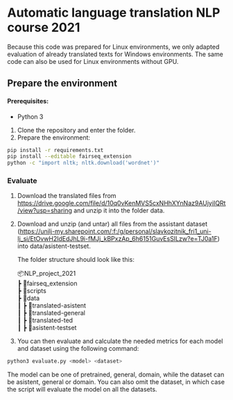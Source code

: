 # Automatic language translation NLP course 2021

Because this code was prepared for Linux environments, we only adapted evaluation of already translated texts for Windows environments. The same code can also be used for Linux environments without GPU.

## Prepare the environment
#### Prerequisites:
* Python 3

1) Clone the repository and enter the folder.
2) Prepare the environment:
 ```bash
pip install -r requirements.txt
pip install --editable fairseq_extension
python -c "import nltk; nltk.download('wordnet')"
```

### Evaluate

1) Download the translated files from https://drive.google.com/file/d/10q0vKenMVS5cxNHhXYnNaz9AUjyiIQRt/view?usp=sharing and unzip it into the folder data. 
2) Download and unzip (and untar) all files from the assistant dataset (https://unilj-my.sharepoint.com/:f:/g/personal/slavkozitnik_fri1_uni-lj_si/EtOvwH2ldEdJhL9i-fMJj_kBPxzAp_6h6151GuvEsSILzw?e=TJ0a1F) into data/asistent-testset.

    The folder structure should look like this:

    📦NLP_project_2021  
      ┣ 📂fairseq_extension  
      ┣ 📂scripts  
      ┣ 📂data  
      ┃ ┣ 📂translated-asistent  
      ┃ ┣ 📂translated-general  
      ┃ ┣ 📂translated-ted  
      ┃ ┣ 📂asistent-testset  
      
3) You can then evaluate and calculate the needed metrics for each model and dataset using the following command: 
```bash
python3 evaluate.py <model> <dataset>
```
The model can be one of pretrained, general, domain, while the dataset can be asistent, general or domain. You can also omit the dataset, in which case the script will evaluate the model on all the datasets.
